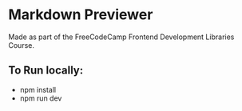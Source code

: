 # Markdown Previewer

Made as part of the FreeCodeCamp Frontend Development Libraries Course.

## To Run locally:

- npm install
- npm run dev
